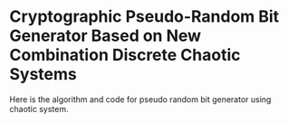 # Cryptographic Pseudo-Random Bit Generator Based on New Combination Discrete Chaotic Systems
Here is the algorithm and code for pseudo random bit generator using chaotic system.
